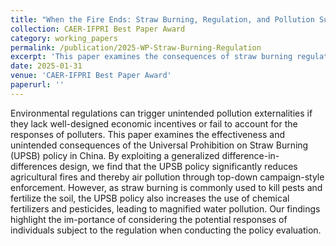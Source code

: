 ```yaml
---
title: "When the Fire Ends: Straw Burning, Regulation, and Pollution Substitution"
collection: CAER-IFPRI Best Paper Award
category: working_papers
permalink: /publication/2025-WP-Straw-Burning-Regulation
excerpt: 'This paper examines the consequences of straw burning regulation in China. We find that the regulation reduces burning activities and air pollution. However, farmers responds to the policy by increasing fertilizer and pesticide usage, leading to unintended water pollution.'
date: 2025-01-31
venue: 'CAER-IFPRI Best Paper Award'
paperurl: ''
---
```


Environmental regulations can trigger unintended pollution externalities if they lack well-designed economic incentives or fail to account for the responses of polluters. This paper examines the effectiveness and unintended consequences of the Universal Prohibition on Straw Burning (UPSB) policy in China. By exploiting a generalized difference-in-differences design, we find that the UPSB policy significantly reduces agricultural fires and thereby air pollution through top-down campaign-style enforcement. However, as straw burning is commonly used to kill pests and fertilize the soil, the UPSB policy also increases the use of chemical fertilizers and pesticides, leading to magnified water pollution. Our findings highlight the im-portance of considering the potential responses of individuals subject to the regulation when conducting the policy evaluation. 
